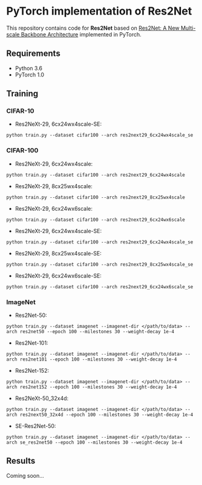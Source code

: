 # PyTorch implementation of Res2Net
This repository contains code for **Res2Net** based on [Res2Net: A New Multi-scale Backbone Architecture](https://arxiv.org/abs/1811.09030) implemented in PyTorch.

## Requirements
- Python 3.6
- PyTorch 1.0

## Training
### CIFAR-10
- Res2NeXt-29, 6cx24wx4scale-SE:
```
python train.py --dataset cifar100 --arch res2next29_6cx24wx4scale_se
```
### CIFAR-100
- Res2NeXt-29, 6cx24wx4scale:
```
python train.py --dataset cifar100 --arch res2next29_6cx24wx4scale
```
- Res2NeXt-29, 8cx25wx4scale:
```
python train.py --dataset cifar100 --arch res2next29_8cx25wx4scale
```
- Res2NeXt-29, 6cx24wx6scale:
```
python train.py --dataset cifar100 --arch res2next29_6cx24wx6scale
```
- Res2NeXt-29, 6cx24wx4scale-SE:
```
python train.py --dataset cifar100 --arch res2next29_6cx24wx4scale_se
```
- Res2NeXt-29, 8cx25wx4scale-SE:
```
python train.py --dataset cifar100 --arch res2next29_8cx25wx4scale_se
```
- Res2NeXt-29, 6cx24wx6scale-SE:
```
python train.py --dataset cifar100 --arch res2next29_6cx24wx6scale_se
```

### ImageNet
- Res2Net-50:
```
python train.py --dataset imagenet --imagenet-dir </path/to/data> --arch res2net50 --epoch 100 --milestones 30 --weight-decay 1e-4
```
- Res2Net-101:
```
python train.py --dataset imagenet --imagenet-dir </path/to/data> --arch res2net101 --epoch 100 --milestones 30 --weight-decay 1e-4
```
- Res2Net-152:
```
python train.py --dataset imagenet --imagenet-dir </path/to/data> --arch res2net152 --epoch 100 --milestones 30 --weight-decay 1e-4
```
- Res2NeXt-50_32x4d:
```
python train.py --dataset imagenet --imagenet-dir </path/to/data> --arch res2next50_32x4d --epoch 100 --milestones 30 --weight-decay 1e-4
```
- SE-Res2Net-50:
```
python train.py --dataset imagenet --imagenet-dir </path/to/data> --arch se_res2net50 --epoch 100 --milestones 30 --weight-decay 1e-4
```

## Results
Coming soon...

<!-- | Model                                           | Error rate |   Loss  | Error rate (paper) |
|:------------------------------------------------|:----------:|:-------:|:------------------:|
| WideResNet28-10 baseline                        |        3.82| 0.158   |                3.89|
| WideResNet28-10 +RICAP                          |    **2.82**| 0.141   |            **2.85**|
| WideResNet28-10 +Random Erasing                 |        3.18|**0.114**|                4.65|
| WideResNet28-10 +Mixup                          |        3.02| 0.158   |                3.02|

Learning curves of loss and accuracy.

![loss](loss.png)

![acc](acc.png) -->
